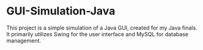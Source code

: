 # GUI-Simulation-Java
This project is a simple simulation of a Java GUI, created for my Java finals. It primarily utilizes Swing for the user interface and MySQL for database management.
